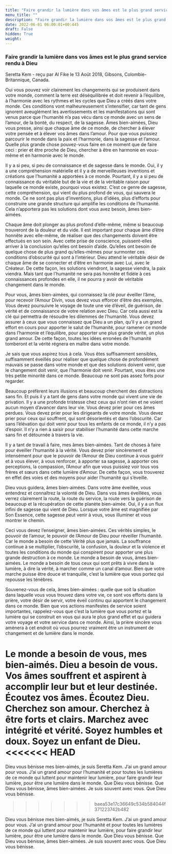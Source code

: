 ```yaml
---
title: "Faire grandir la lumière dans vos âmes est le plus grand service rendu à Dieu"
menu_title: ""
description: "Faire grandir la lumière dans vos âmes est le plus grand service rendu à Dieu"
date: 2022-06-01 06:00:01+00:445
draft: False
hidden: True
weight:
---
```

### Faire grandir la lumière dans vos âmes est le plus grand service rendu à Dieu

Seretta Kem - reçu par Al Fike le 13 Août 2018, Gibsons, Colombie-Britannique, Canada.

Oui vous pouvez voir clairement les changements qui se produisent dans votre monde, comment la terre est déséquilibrée et doit revenir à l’équilibre, à l’harmonie avec les rythmes et les cycles que Dieu a créés dans votre monde. Ces conditions vont malheureusement s’intensifier, car tant de gens ignorent aveuglément les avertissements et les manifestations qui sont venus parce que l’humanité n’a pas vécu dans ce monde avec un sens de l’amour, de la bonté, du respect, de la sagesse. Âmes bien-aimées, Dieu vous presse, ainsi que chaque âme de ce monde, de chercher à élever votre pensée et à élever vos âmes dans l’amour. Pour que vous puissiez parcourir le monde dans la paix et l’harmonie, dans la sagesse et l’amour. Quelle plus grande chose pouvez-vous faire en ce moment que de faire ceci : prier et être proche de Dieu, chercher à être en harmonie en vous-même et en harmonie avec le monde.

Il y a si peu, si peu de connaissance et de sagesse dans le monde. Oui, il y a une compréhension matérielle et il y a de merveilleuses inventions et créations que l’humanité a apportées à ce monde. Pourtant, il y a si peu de connaissance du véritable but de la vie et de la véritable raison pour laquelle ce monde existe, pourquoi vous existez. C’est ce genre de sagesse, cette compréhension, qui vient du plus profond de vous, qui sauvera le monde. Ce ne sont pas plus d’inventions, plus d’idées, plus d’efforts pour construire une grande structure qui amplifie les conditions de l’humanité. Cela n’apportera pas les solutions dont vous avez besoin, âmes bien-aimées.

Chaque âme doit plonger au plus profond d’elle-même, même si beaucoup trouveront de la douleur et du vide. Il est important pour chaque âme d’être honnête avec elle-même, de réaliser que des changements doivent être effectués en son sein. Avec cette prise de conscience, puissent-elles arriver à la conclusion qu’elles ont besoin d’aide. Qu’elles ont besoin de quelque chose de plus grand qu’elles-mêmes pour surmonter ces conditions d’obscurité qui sont à l’intérieur. Dieu attend le véritable désir de chaque âme de se connecter et d’être en harmonie avec Lui, avec le Créateur. De cette façon, les solutions viendront, la sagesse viendra, la paix viendra. Mais tant que l’humanité ne sera pas honnête et fidèle à ces connaissances profondes en elle, il ne pourra y avoir de véritable changement dans le monde.

Pour vous, âmes bien-aimées, qui connaissez la clé pour éveiller l’âme, pour recevoir l’Amour Divin, vous devez vous efforcer d’être des exemples. Vous devez poursuivre le voyage de toute une vie d’éveil, de guérison, de vérité et de connaissance de votre relation avec Dieu. Car cela aussi est la clé qui permettra de résoudre les dilemmes de l’humanité. Vous devez assurer à ceux que vous connaissez que Dieu a un plan, qu’il y a un grand effort en cours pour apporter le salut de l’humanité, pour ramener ce monde dans l’harmonie et l’équilibre, pour apporter une plus grande vérité, un plus grand amour. De cette façon, toutes les idées erronées de l’humanité tomberont et la vérité régnera en maître dans votre monde.

Je sais que vous aspirez tous à cela. Vous êtes suffisamment sensibles, suffisamment éveillés pour réaliser que quelque chose de profondément mauvais se passe dans votre monde et que des solutions doivent venir, que le changement doit venir, que l’harmonie doit venir. Pourtant, vous êtes une très petite minorité dans ce monde. Beaucoup ne sont pas assez forts pour regarder.

Beaucoup préfèrent leurs illusions et beaucoup cherchent des distractions sans fin. Et puis il y a tant de gens dans votre monde qui vivent une vie de privation. Il y a une profonde tristesse chez ceux qui n’ont rien et ne voient aucun moyen d’avancer dans leur vie. Vous devez prier pour ces âmes perdues. Vous devez prier pour les dirigeants de votre monde. Vous devez prier pour ceux qui souffrent, qui sont désorientés et dans l’obscurité. Car sans l’élévation qui doit venir pour tous les enfants de ce monde, il n’y a pas d’espoir. Il n’y a rien à saisir pour stabiliser l’humanité dans cette marche sans fin et détournée à travers la vie.

Il y a tant de travail à faire, mes âmes bien-aimées. Tant de choses à faire pour éveiller l’humanité à la vérité. Vous devez prier sincèrement et intensément pour que le pouvoir de l’Amour de Dieu continue à vous guérir et à vous élever, à vous renforcer, à apporter sa sagesse, à apporter ces perceptions, la compassion, l’Amour afin que vous puissiez voir tous vos frères et sœurs dans cette lumière d’Amour. De cette façon, vous trouverez en effet des voies et des moyens pour aider l’humanité qui s’éveille.

Dieu vous guidera, âmes bien-aimées. Dans votre âme éveillée, vous entendrez et connaîtrez la volonté de Dieu. Dans vos âmes éveillées, vous verrez clairement la route, la route du service, la route vers la guérison de beaucoup et la récupération de cette planète bien-aimée. Oui, il y a un flux infini de sagesse qui vient de Dieu. Lorsque votre âme est magnifiée par Son Essence, cette sagesse peut venir à vous, vous illuminer et vous montrer le chemin.

Ceci vous devez l’enseigner, âmes bien-aimées. Ces vérités simples, le pouvoir de l’amour, le pouvoir de l’Amour de Dieu pour réveiller l’humanité. Car le monde a besoin de cette Vérité plus que jamais. La souffrance continue à se multiplier, l’obscurité, la confusion, la douleur et la violence et toutes les conditions du monde qui conspirent pour apporter une plus grande destruction à ce monde. Le monde a besoin de vous, âmes bien-aimées. Le monde a besoin de tous ceux qui sont prêts à vivre dans la lumière, à dire la vérité, à marcher comme un canal d’amour. Bien que votre marche puisse être douce et tranquille, c’est la lumière que vous portez qui repousse les ténèbres.

Souvenez-vous de cela, âmes bien-aimées : quelle que soit la situation dans laquelle vous vous trouvez dans votre vie, ce sont vos efforts dans la prière, votre désir de servir, votre éveil continu qui apportent le changement dans ce monde. Bien que vos actions manifestes de service soient importantes, rappelez-vous que c’est la lumière que vous portez et la lumière qui se construit en vous qui aura le plus grand effet et qui guidera votre voyage et votre service dans ce monde. Ainsi, la prière sincère vous amènera à cet endroit où vous pourrez vraiment être un instrument de changement et de lumière dans le monde.

Le monde a besoin de vous, mes bien-aimés. Dieu a besoin de vous. Vos âmes souffrent et aspirent à accomplir leur but et leur destinée. Écoutez vos âmes. Écoutez Dieu. Cherchez son amour. Cherchez à être forts et clairs. Marchez avec intégrité et vérité. Soyez humbles et doux. Soyez un enfant de Dieu.
<<<<<<< HEAD
=======

Dieu vous bénisse mes bien-aimés, je suis Seretta Kem. J’ai un grand amour pour vous. J’ai un grand amour pour l’humanité et pour toutes les lumières de ce monde qui luttent pour maintenir leur lumière, pour faire grandir leur lumière, pour être une lumière dans le monde. Que Dieu vous bénisse. Que Dieu vous bénisse, âmes bien-aimées. Je suis souvent avec vous. Que Dieu vous bénisse.




>>>>>>> baea53e17c36649c534b584044f371223742b482

Dieu vous bénisse mes bien-aimés, je suis Seretta Kem. J’ai un grand amour pour vous. J’ai un grand amour pour l’humanité et pour toutes les lumières de ce monde qui luttent pour maintenir leur lumière, pour faire grandir leur lumière, pour être une lumière dans le monde. Que Dieu vous bénisse. Que Dieu vous bénisse, âmes bien-aimées. Je suis souvent avec vous. Que Dieu vous bénisse.
